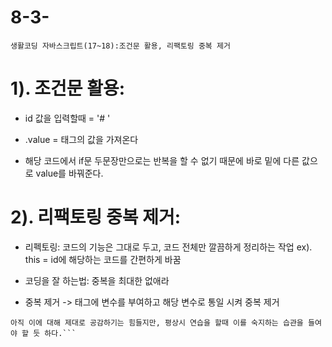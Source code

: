 # 8-3-
```생활코딩 자바스크립트(17~18):조건문 활용, 리팩토링 중복 제거```

# 1). 조건문 활용:

  - id 값을 입력할때 = '# '

  - .value = 태그의 값을 가져온다


  - 해당 코드에서 if문 두문장만으로는 반복을 할 수 없기 때문에 바로 밑에 다른 값으로 value를 바꿔준다.


# 2). 리팩토링 중복 제거:

  - 리펙토링: 코드의 기능은 그대로 두고, 코드 전체만 깔끔하게 정리하는 작업 
                 ex). this = id에 해당하는 코드를 간편하게 바꿈

  - 코딩을 잘 하는법: 중복을 최대한 없애라

  - 중복 제거 -> 태그에 변수를 부여하고 해당 변수로 통일 시켜 중복 제거 


```학습후기: 코딩의 핵심은 중복을 최대한 없애는 것이라는 것을 처음 알게 되었다. 복잡한 코드는 작업을 하는데 불편함을 주기 때문에 이를 this를 이용하거나 태그에 변수를 부여하여 간편화 한다고 한다. 
아직 이에 대해 제대로 공감하기는 힘들지만, 평상시 연습을 할때 이를 숙지하는 습관을 들여야 할 듯 하다.```
